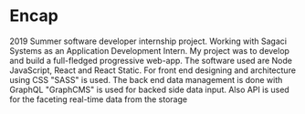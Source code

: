 # Encap
2019 Summer software developer internship project. Working with Sagaci Systems as an Application Development Intern. My project was to develop and build a full-fledged progressive web-app. The software used are Node JavaScript, React and React Static. For front end designing and architecture using CSS "SASS" is used. The back end data management is done with GraphQL "GraphCMS" is used for backed side data input. Also API is used for the faceting real-time data from the storage
